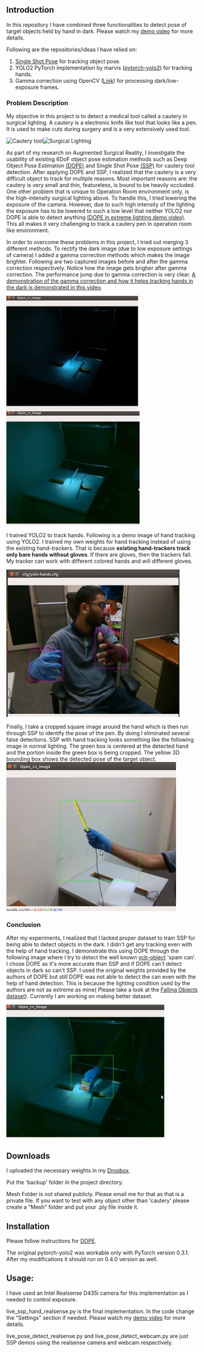 ## Introduction
In this repository I have combined three functionalities to detect pose of target objects held by hand in dark.
Please watch my [demo video](https://youtu.be/XwVy5sZZxG8) for more details.

Following are the repositories/ideas I have relied on:
1. [Single Shot Pose](https://github.com/Microsoft/singleshotpose) for tracking object pose. 
2. YOLO2 PyTorch implementation by marvis ([pytorch-yolo2](https://github.com/marvis/pytorch-yolo2)) for tracking hands.
3. Gamma correction using OpenCV ([Link](https://www.pyimagesearch.com/2015/10/05/opencv-gamma-correction/)) for processing
dark/low-exposure frames.

### Problem Description
My objective in this project is to detect a medical tool called a 
cautery in surgical lighting. A cautery is a electronic knife like tool
that looks like a pen. It is used to make cuts during surgery and is a
very extensively used tool.

<img
src="https://encrypted-tbn0.gstatic.com/images?q=tbn:ANd9GcSlcHBUCwIrRFSLxGSz7Ss9m2lp9JIoPZ-uDrmKq_o9VnWj4bHqDg"
alt="Cautery tool" height="200"><img
src="https://www.anesplus.com/wp-content/uploads/2018/02/live-surgical-operation.jpg"
alt="Surgical Lighting" height="200">

As part of my research on Augmented Surgical Reality, I investigate the
usability of existing 6DoF object pose estimation methods such as Deep
Object Pose Estimation
[(DOPE)](https://github.com/NVlabs/Deep_Object_Pose) and Single Shot
Pose [(SSP)](https://github.com/microsoft/singleshotpose) for cautery
tool detection. After applying DOPE and SSP, I realized that the cautery
is a very difficult object to track for multiple reasons. Most important
reasons are: the cautery is very small and thin, featureless, is bound
to be heavily occluded. One other problem that is unique to Operation
Room environment only, is the high-intensity surgical lighting above. To
handle this, I tried lowering the exposure of the camera. However, due
to such high intensity of the lighting the exposure has to be lowered to
such a low level that neither YOLO2 nor DOPE is able to detect anything
[(DOPE in extreme lighting demo video)](https://youtu.be/rf-Hnc4QBsk).
This all makes it very challenging to track a cautery pen in operation
room like environment.

In order to overcome these problems in this project, I tried out merging
3 different methods. To rectify the dark image (due to low exposure
settings of camera) I added a gamma correction methods which makes the
image brighter. Following are two captured images before and after the
gamma correction respectively. Notice how the image gets brigher after
gamma correction. The performance jump due to gamma correction is very
clear. [A demonstration of the gamma correction and how
it helps tracking hands in the dark is demonstrated in this video](https://youtu.be/Khy8U_zXDC4).

<img 
src="https://github.com/Abdul-Mukit/dope_with_hand_tracking/raw/master/before_gamma.jpg"
height="300"><img
src="https://github.com/Abdul-Mukit/dope_with_hand_tracking/raw/master/after_gamma.jpg"
height="300">

I trained YOLO2 to track hands. Following is a demo image of hand
tracking using YOLO2. I trained my own weights for hand tracking instead
of using the existing hand-trackers. That is because **existing
hand-trackers track only bare hands without gloves**. If there are
gloves, then the trackers fail. My tracker can work with different
colored hands and will different gloves.

![yolo hand demo](https://github.com/Abdul-Mukit/dope_with_hand_tracking/raw/master/yolo_hand_demo.jpg)

Finally, I take a cropped square image around the hand which is then run
through SSP to identify the pose of the pen. By doing I eliminated
several false detections. SSP with hand tracking looks something like
the following image in normal lighting. The green box is centered at the
detected hand and the portion inside the green box is being cropped. The
yellow 3D bounding box shows the detected pose of the target
object.<br/>
![Final Result](https://github.com/Abdul-Mukit/dope_with_hand_tracking/raw/master/final_result_image.png)
<br/>

### Conclusion
After my experiments, I realized that I lacked proper dataset to train
SSP for being able to detect objects in the dark. I didn't get any
tracking even with the help of hand tracking. I demonstrate this using
DOPE through the following image where I try to detect the well known
[ycb-object](http://www.ycbbenchmarks.com/object-models/) 'spam can'. I
chose DOPE as it's more accurate than SSP and if DOPE can't detect
objects in dark so can't SSP. I used the original weights provided by
the authors of DOPE but still DOPE was not able to detect the can even
with the help of hand detection. This is because the lighting condition
used by the authors are not as extreme as mine( Please take a look at
the
[Falling Objects dataset](https://research.nvidia.com/publication/2018-06_Falling-Things)).
Currently I am working on making better dataset.

![Final demo using Spam can](https://github.com/Abdul-Mukit/dope_with_hand_tracking/raw/master/final_result_image_spam.png)

## Downloads
I uploaded the necessary weights in my [Dropbox](https://www.dropbox.com/sh/922jtluce1a1go3/AAAeDAbF-ZQ9JFV7aSMTY69Ga?dl=0).

Put the 'backup' folder in the project directory. 

Mesh Folder is not shared publicly. Please email me for that as that is
a private file. If you want to test with any object other than 'cautery'
please create a "Mesh" folder and put your .ply file inside it.

## Installation
Please follow instructions for [DOPE](https://github.com/NVlabs/Deep_Object_Pose).

The original pytorch-yolo2 was workable only with PyTorch version 0.3.1.
After my modifications it should run on 0.4.0 version as well.

## Usage:
I have used an Intel Realsense D435i camera for this implementation as I
needed to control exposure.

live_ssp_hand_realsense.py is the final implementation. In the code
change the "Settings" section if needed. Please watch my
[demo video](https://youtu.be/XwVy5sZZxG8) for more details.

live_pose_detect_realsense.py and live_pose_detect_webcam.py are just
SSP demos using the realsense camera and webcam respectively.




